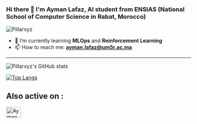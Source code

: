 ### Hi there 👋 I'm Ayman Lafaz, AI student from ENSIAS (National School of Computer Science in Rabat, Morocco)

<p align="left"> <img src="https://komarev.com/ghpvc/?username=Pillarxyz&label=Profile%20views&color=e42a28&style=flat" alt="Pillarxyz" /> </p>

- 🌱 I’m currently learning **MLOps** and **Reinforcement Learning**
- 📫 How to reach me: **ayman.lafaz@um5r.ac.ma**
---
![Pillarxyz's GitHub stats](https://github-readme-stats.vercel.app/api/?username=Pillarxyz&show_icons=true&title_color=fff&icon_color=54EC87&text_color=aaaaaa&bg_color=050505)

[![Top Langs](https://github-readme-stats.vercel.app/api/top-langs/?username=Pillarxyz&langs_count=8&show_icons=true&title_color=fff&icon_color=54EC87&text_color=aaaaaa&bg_color=050505&hide=jupyter%20notebook)](https://github.com/Pillarxyz/github-readme-stats)

<h2 align="left">Also active on :</h2>
<p align="left">
   <a href="https://www.kaggle.com/aymanlafaz" target="_blank"><img align="center" src="https://raw.githubusercontent.com/rahuldkjain/github-profile-readme-generator/master/src/images/icons/Social/kaggle.svg" alt="Ayman Lafaz" height="30" width="40" /></a>
   &emsp;
</p>



